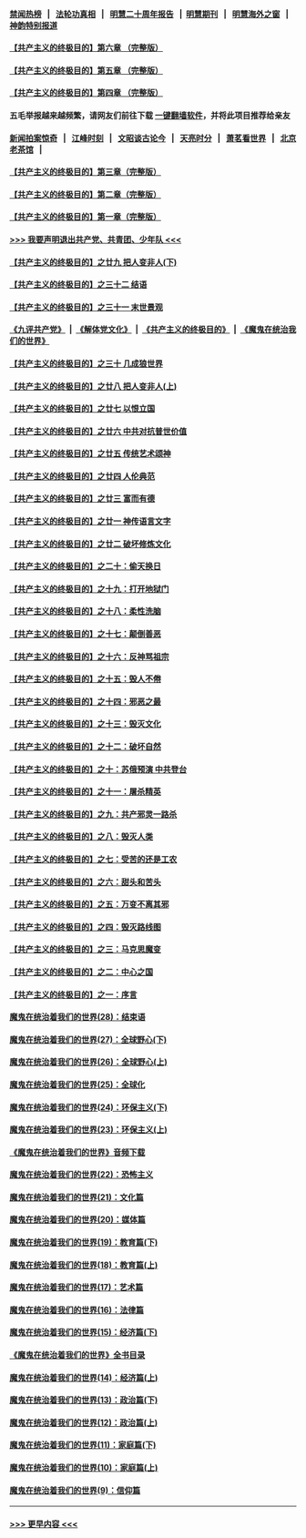 #### [禁闻热榜](热点新闻.md?=0)  &nbsp;&nbsp;|&nbsp;&nbsp; [法轮功真相](https://github.com/gfw-breaker/truth/blob/master/README.md?=0) &nbsp;&nbsp;|&nbsp;&nbsp; [明慧二十周年报告](https://github.com/gfw-breaker/mh-reports/blob/master/README.md?=0) &nbsp;&nbsp;|&nbsp;&nbsp;[明慧期刊](https://github.com/gfw-breaker/mh-qikan) &nbsp;&nbsp;|&nbsp;&nbsp; [明慧海外之窗](https://github.com/gfw-breaker/mh-news/blob/master/README.md?=0) &nbsp;&nbsp;|&nbsp;&nbsp; [神韵特别报道](https://github.com/gfw-breaker/mh-news/blob/master/shenyun.md?=0)
#### [【共产主义的终极目的】第六章 （完整版）](../pages/nsc422/n11428913.md?t=03140902) 
#### [【共产主义的终极目的】第五章 （完整版）](../pages/nsc422/n11428912.md?t=03140902) 
#### [【共产主义的终极目的】第四章 （完整版）](../pages/nsc422/n11428907.md?t=03140902) 
#### 五毛举报越来越频繁，请网友们前往下载 [一键翻墙软件](https://github.com/gfw-breaker/ssr-accounts)，并将此项目推荐给亲友
#### [新闻拍案惊奇](https://github.com/gfw-breaker/banned-news/blob/master/pages/link4.md) &nbsp;&nbsp;|&nbsp;&nbsp; [江峰时刻](https://github.com/gfw-breaker/banned-news/blob/master/pages/link4.md) &nbsp;&nbsp;|&nbsp;&nbsp; [文昭谈古论今](https://github.com/gfw-breaker/banned-news/blob/master/pages/link4.md) &nbsp;&nbsp;|&nbsp;&nbsp; [天亮时分](https://github.com/gfw-breaker/banned-news/blob/master/pages/link4.md) &nbsp;&nbsp;|&nbsp;&nbsp; [萧茗看世界](https://github.com/gfw-breaker/banned-news/blob/master/pages/link4.md) &nbsp;&nbsp;|&nbsp;&nbsp; [北京老茶馆](https://github.com/gfw-breaker/banned-news/blob/master/pages/link4.md) &nbsp;&nbsp;|&nbsp;&nbsp; 
#### [【共产主义的终极目的】第三章（完整版）](../pages/nsc422/n11428848.md?t=03140902) 
#### [【共产主义的终极目的】第二章（完整版）](../pages/nsc422/n11428831.md?t=03140902) 
#### [【共产主义的终极目的】第一章（完整版）](../pages/nsc422/n11417651.md?t=03140902) 
#### [>>> 我要声明退出共产党、共青团、少年队 <<<](https://github.com/begood0513/goodnews/blob/master/quit/letter.md) 
#### [【共产主义的终极目的】之廿九 把人变非人(下)](../pages/nsc422/n11344140.md?t=03140902) 
#### [【共产主义的终极目的】之三十二 结语](../pages/nsc422/n11360535.md?t=03140902) 
#### [【共产主义的终极目的】之三十一 末世景观](../pages/nsc422/n11351129.md?t=03140902) 
#### [《九评共产党》](https://github.com/begood0513/9ping.md/blob/master/README.md) &nbsp;|&nbsp; [《解体党文化》](../../../../jtdwh.md/blob/master/README.md)  &nbsp;|&nbsp; [《共产主义的终极目的》](../../../../gczydzjmd.md/blob/master/README.md) &nbsp;|&nbsp; [《魔鬼在统治我们的世界》](../../../../mgztzwmdsj.md/blob/master/README.md) 
#### [【共产主义的终极目的】之三十 几成狼世界](../pages/nsc422/n11348280.md?t=03140902) 
#### [【共产主义的终极目的】之廿八 把人变非人(上)](../pages/nsc422/n11340492.md?t=03140902) 
#### [【共产主义的终极目的】之廿七 以恨立国](../pages/nsc422/n11336944.md?t=03140902) 
#### [【共产主义的终极目的】之廿六 中共对抗普世价值](../pages/nsc422/n11324785.md?t=03140902) 
#### [【共产主义的终极目的】之廿五 传统艺术颂神](../pages/nsc422/n11296396.md?t=03140902) 
#### [【共产主义的终极目的】之廿四 人伦典范](../pages/nsc422/n11296397.md?t=03140902) 
#### [【共产主义的终极目的】之廿三 富而有德](../pages/nsc422/n11283598.md?t=03140902) 
#### [【共产主义的终极目的】之廿一 神传语言文字](../pages/nsc422/n11263265.md?t=03140902) 
#### [【共产主义的终极目的】之廿二 破坏修炼文化](../pages/nsc422/n11245728.md?t=03140902) 
#### [【共产主义的终极目的】之二十：偷天换日](../pages/nsc422/n11238846.md?t=03140902) 
#### [【共产主义的终极目的】之十九：打开地狱门](../pages/nsc422/n11206376.md?t=03140902) 
#### [【共产主义的终极目的】之十八：柔性洗脑](../pages/nsc422/n11199994.md?t=03140902) 
#### [【共产主义的终极目的】之十七：颠倒善恶](../pages/nsc422/n11179782.md?t=03140902) 
#### [【共产主义的终极目的】之十六：反神骂祖宗](../pages/nsc422/n11166798.md?t=03140902) 
#### [【共产主义的终极目的】之十五：毁人不倦](../pages/nsc422/n11166792.md?t=03140902) 
#### [【共产主义的终极目的】之十四：邪恶之最](../pages/nsc422/n11150249.md?t=03140902) 
#### [【共产主义的终极目的】之十三：毁灭文化](../pages/nsc422/n11135227.md?t=03140902) 
#### [【共产主义的终极目的】之十二：破坏自然](../pages/nsc422/n11135214.md?t=03140902) 
#### [【共产主义的终极目的】之十：苏俄预演 中共登台](../pages/nsc422/n11118424.md?t=03140902) 
#### [【共产主义的终极目的】之十一：屠杀精英](../pages/nsc422/n11118442.md?t=03140902) 
#### [【共产主义的终极目的】之九：共产邪灵一路杀](../pages/nsc422/n11114139.md?t=03140902) 
#### [【共产主义的终极目的】之八：毁灭人类](../pages/nsc422/n11108503.md?t=03140902) 
#### [【共产主义的终极目的】之七：受苦的还是工农](../pages/nsc422/n11101809.md?t=03140902) 
#### [【共产主义的终极目的】之六：甜头和苦头](../pages/nsc422/n11096971.md?t=03140902) 
#### [【共产主义的终极目的】之五：万变不离其邪](../pages/nsc422/n11091285.md?t=03140902) 
#### [【共产主义的终极目的】之四：毁灭路线图](../pages/nsc422/n11086284.md?t=03140902) 
#### [【共产主义的终极目的】之三：马克思魔变](../pages/nsc422/n11061941.md?t=03140902) 
#### [【共产主义的终极目的】之二：中心之国](../pages/nsc422/n11047728.md?t=03140902) 
#### [【共产主义的终极目的】之一：序言](../pages/nsc422/n11086077.md?t=03140902) 
#### [魔鬼在统治着我们的世界(28)：结束语](../pages/nsc422/n10936246.md?t=03140902) 
#### [魔鬼在统治着我们的世界(27)：全球野心(下)](../pages/nsc422/n10928319.md?t=03140902) 
#### [魔鬼在统治着我们的世界(26)：全球野心(上)](../pages/nsc422/n10900318.md?t=03140902) 
#### [魔鬼在统治着我们的世界(25)：全球化](../pages/nsc422/n10788205.md?t=03140902) 
#### [魔鬼在统治着我们的世界(24)：环保主义(下)](../pages/nsc422/n10695307.md?t=03140902) 
#### [魔鬼在统治着我们的世界(23)：环保主义(上)](../pages/nsc422/n10688613.md?t=03140902) 
#### [《魔鬼在统治着我们的世界》音频下载](../pages/nsc422/n10635553.md?t=03140902) 
#### [魔鬼在统治着我们的世界(22)：恐怖主义](../pages/nsc422/n10614727.md?t=03140902) 
#### [魔鬼在统治着我们的世界(21)：文化篇](../pages/nsc422/n10597706.md?t=03140902) 
#### [魔鬼在统治着我们的世界(20)：媒体篇](../pages/nsc422/n10586579.md?t=03140902) 
#### [魔鬼在统治着我们的世界(19)：教育篇(下)](../pages/nsc422/n10564808.md?t=03140902) 
#### [魔鬼在统治着我们的世界(18)：教育篇(上)](../pages/nsc422/n10526970.md?t=03140902) 
#### [魔鬼在统治着我们的世界(17)：艺术篇](../pages/nsc422/n10499093.md?t=03140902) 
#### [魔鬼在统治着我们的世界(16)：法律篇](../pages/nsc422/n10485969.md?t=03140902) 
#### [魔鬼在统治着我们的世界(15)：经济篇(下)](../pages/nsc422/n10469975.md?t=03140902) 
#### [《魔鬼在统治着我们的世界》全书目录](../pages/nsc422/n10464261.md?t=03140902) 
#### [魔鬼在统治着我们的世界(14)：经济篇(上)](../pages/nsc422/n10457370.md?t=03140902) 
#### [魔鬼在统治着我们的世界(13)：政治篇(下)](../pages/nsc422/n10448270.md?t=03140902) 
#### [魔鬼在统治着我们的世界(12)：政治篇(上)](../pages/nsc422/n10444576.md?t=03140902) 
#### [魔鬼在统治着我们的世界(11)：家庭篇(下)](../pages/nsc422/n10440961.md?t=03140902) 
#### [魔鬼在统治着我们的世界(10)：家庭篇(上)](../pages/nsc422/n10435448.md?t=03140902) 
#### [魔鬼在统治着我们的世界(9)：信仰篇](../pages/nsc422/n10432159.md?t=03140902) 

----
#### [ >>> 更早内容 <<< ](../indexes/nsc422-earlier.md)

